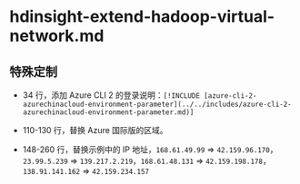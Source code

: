 # hdinsight-extend-hadoop-virtual-network.md

## 特殊定制

* 34 行，添加 Azure CLI 2 的登录说明：`[!INCLUDE [azure-cli-2-azurechinacloud-environment-parameter](../../includes/azure-cli-2-azurechinacloud-environment-parameter.md)]`

* 110-130 行，替换 Azure 国际版的区域。

* 148-260 行，替换示例中的 IP 地址，`168.61.49.99` => `42.159.96.170`，`23.99.5.239` => `139.217.2.219`，`168.61.48.131` => `42.159.198.178`，`138.91.141.162` => `42.159.234.157`